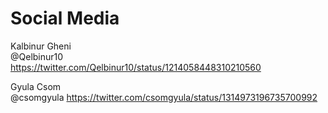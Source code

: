 # Social Media

Kalbinur Gheni   
@Qelbinur10  
https://twitter.com/Qelbinur10/status/1214058448310210560

Gyula Csom  
@csomgyula
https://twitter.com/csomgyula/status/1314973196735700992
